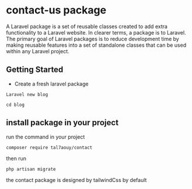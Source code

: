 # contact-us package

A Laravel package is a set of reusable classes created to add extra functionality to a Laravel website. In clearer terms, a package is to Laravel. The primary goal of Laravel packages is to reduce development time by making reusable features into a set of standalone classes that can be used within any Laravel project.

## Getting Started
- Create a fresh laravel package

```
Laravel new blog

cd blog
```
## install package in your project
run the command in your project
```
composer require tal7aouy/contact
```
 then run
```
php artisan migrate
```

the contact package is designed by tailwindCss by default 
